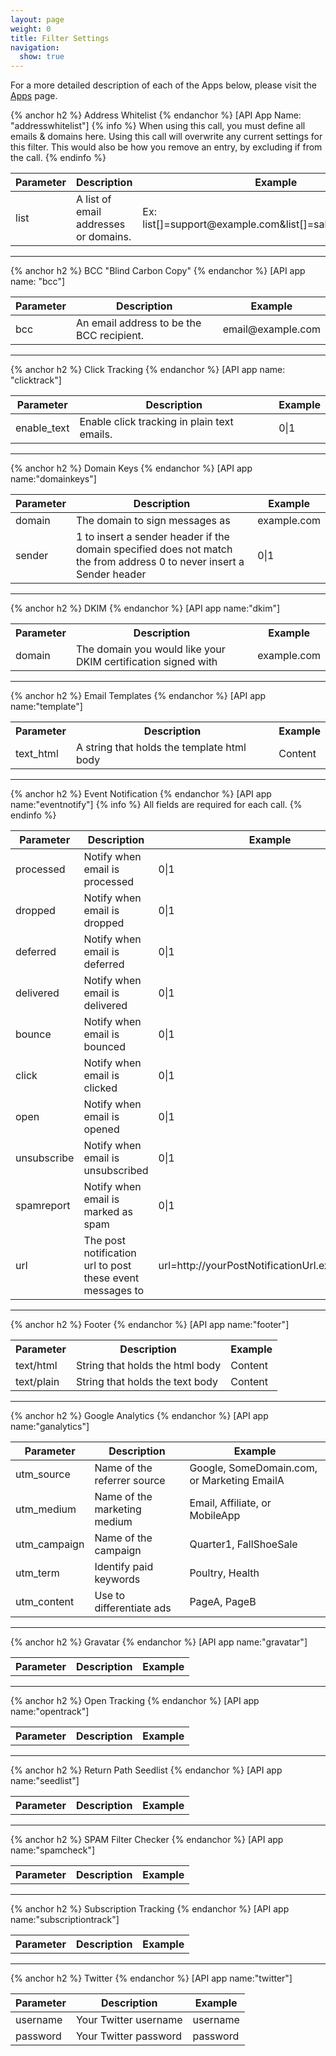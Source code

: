 ```yaml
---
layout: page
weight: 0
title: Filter Settings
navigation:
  show: true
---
```


For a more detailed description of each of the Apps below, please visit the [Apps]({{root_url}}/Apps) page.


{% anchor h2 %} Address Whitelist {% endanchor %}
 [API App Name: "addresswhitelist"] 
{% info %} When using this call, you must define all emails & domains here. Using this call will overwrite any current settings for this filter. This would also be how you remove an entry, by excluding if from the call. {% endinfo %}


<table class="table table-bordered table-striped">
   <thead>
      <tr>
         <th>Parameter</th>
         <th>Description</th>
         <th>Example</th>
      </tr>
   </thead>
   <tbody>
      <tr>
         <td>list</td>
         <td>A list of email addresses or domains.</td>
         <td>Ex: list[]=support@example.com&amp;list[]=sale@example.com}</td>
      </tr>
   </tbody>
</table>


* * * * *


{% anchor h2 %} BCC "Blind Carbon Copy" {% endanchor %}
 [API app name: "bcc"]

<table class="table table-bordered table-striped">
   <thead>
      <tr>
         <th>Parameter</th>
         <th>Description</th>
         <th>Example</th>
      </tr>
   </thead>
   <tbody>
      <tr>
         <td>bcc</td>
         <td>An email address to be the BCC recipient.</td>
         <td>email@example.com</td>
      </tr>
   </tbody>
</table>


* * * * *


{% anchor h2 %} Click Tracking {% endanchor %}
 [API app name: "clicktrack"]

<table class="table table-bordered table-striped">
   <thead>
      <tr>
         <th>Parameter</th>
         <th>Description</th>
         <th>Example</th>
      </tr>
   </thead>
   <tbody>
      <tr>
         <td>enable_text</td>
         <td>Enable click tracking in plain text emails.</td>
         <td>0|1</td>
      </tr>
   </tbody>
</table>


* * * * *


{% anchor h2 %} Domain Keys {% endanchor %}
 [API app name:"domainkeys"]

<table class="table table-bordered table-striped">
   <thead>
      <tr>
         <th>Parameter</th>
         <th>Description</th>
         <th>Example</th>
      </tr>
   </thead>
   <tbody>
      <tr>
         <td>domain</td>
         <td>The domain to sign messages as</td>
         <td>example.com</td>
      </tr>
      <tr>
         <td>sender</td>
         <td>1 to insert a sender header if the domain specified does not match the from address 0 to never insert a Sender header</td>
         <td>0|1</td>
      </tr>
   </tbody>
</table>


* * * * *


{% anchor h2 %} DKIM {% endanchor %}
 [API app name:"dkim"]

<table class="table table-bordered table-striped">
   <tr>
      <th>Parameter</th>
      <th>Description</th>
      <th>Example</th>
   </tr>
   <td>domain</td>
   <td>The domain you would like your DKIM certification signed with</td>
   <td>example.com</td>
</table>


* * * * *


{% anchor h2 %} Email Templates {% endanchor %}
 [API app name:"template"]

<table class="table table-bordered table-striped">
   <tr>
      <th>Parameter</th>
      <th>Description</th>
      <th>Example</th>
   </tr>
   <td>text_html</td>
   <td>A string that holds the template html body</td>
   <td>Content</td>
</table>


* * * * *


{% anchor h2 %} Event Notification {% endanchor %}
 [API app name:"eventnotify"] 
{% info %} All fields are required for each call. {% endinfo %}


<table class="table table-bordered table-striped">
   <thead>
      <tr>
         <th>Parameter</th>
         <th>Description</th>
         <th>Example</th>
      </tr>
   </thead>
   <tbody>
      <tr>
         <td>processed</td>
         <td>Notify when email is processed</td>
         <td>0|1</td>
      </tr>
      <tr>
         <td>dropped</td>
         <td>Notify when email is dropped</td>
         <td>0|1</td>
      </tr>
      <tr>
         <td>deferred</td>
         <td>Notify when email is deferred</td>
         <td>0|1</td>
      </tr>
      <tr>
         <td>delivered</td>
         <td>Notify when email is delivered</td>
         <td>0|1</td>
      </tr>
      <tr>
         <td>bounce</td>
         <td>Notify when email is bounced</td>
         <td>0|1</td>
      </tr>
      <tr>
         <td>click</td>
         <td>Notify when email is clicked</td>
         <td>0|1</td>
      </tr>
      <tr>
         <td>open</td>
         <td>Notify when email is opened</td>
         <td>0|1</td>
      </tr>
      <tr>
         <td>unsubscribe</td>
         <td>Notify when email is unsubscribed</td>
         <td>0|1</td>
      </tr>
      <tr>
         <td>spamreport</td>
         <td>Notify when email is marked as spam</td>
         <td>0|1</td>
      </tr>
      <tr>
         <td>url</td>
         <td>The post notification url to post these event messages to</td>
         <td>url=http://yourPostNotificationUrl.example.com</td>
      </tr>
   </tbody>
</table>


* * * * *


{% anchor h2 %} Footer {% endanchor %}
 [API app name:"footer"]

<table class="table table-bordered table-striped">
   <tr>
      <th>Parameter</th>
      <th>Description</th>
      <th>Example</th>
   </tr>
   <tr>
      <td>text/html</td>
      <td>String that holds the html body</td>
      <td>Content</td>
   </tr>
   <tr>
      <td>text/plain</td>
      <td>String that holds the text body</td>
      <td>Content</td>
   </tr>
</table>


* * * * *


{% anchor h2 %} Google Analytics {% endanchor %}
 [API app name:"ganalytics"]

<table class="table table-bordered table-striped">
   <thead>
      <tr>
         <th>Parameter</th>
         <th>Description</th>
         <th>Example</th>
      </tr>
   </thead>
   <tbody>
      <tr>
         <td>utm_source</td>
         <td>Name of the referrer source</td>
         <td>Google, SomeDomain.com, or Marketing EmailA</td>
      </tr>
      <tr>
         <td>utm_medium</td>
         <td>Name of the marketing medium</td>
         <td>Email, Affiliate, or MobileApp</td>
      </tr>
      <tr>
         <td>utm_campaign</td>
         <td>Name of the campaign</td>
         <td>Quarter1, FallShoeSale</td>
      </tr>
      <tr>
         <td>utm_term</td>
         <td>Identify paid keywords</td>
         <td>Poultry, Health</td>
      </tr>
      <tr>
         <td>utm_content</td>
         <td>Use to differentiate ads</td>
         <td>PageA, PageB</td>
      </tr>
   </tbody>
</table>


* * * * *


{% anchor h2 %} Gravatar {% endanchor %}
 [API app name:"gravatar"]

<table class="table table-bordered table-striped">
   <th>Parameter</th>
   <th>Description</th>
   <th>Example</th>
</table>


* * * * *


{% anchor h2 %} Open Tracking {% endanchor %}
 [API app name:"opentrack"]

<table class="table table-bordered table-striped">
   <th>Parameter</th>
   <th>Description</th>
   <th>Example</th>
</table>


* * * * *


{% anchor h2 %} Return Path Seedlist {% endanchor %}
 [API app name:"seedlist"]

<table class="table table-bordered table-striped">
   <th>Parameter</th>
   <th>Description</th>
   <th>Example</th>
</table>


* * * * *


{% anchor h2 %} SPAM Filter Checker {% endanchor %}
 [API app name:"spamcheck"]

<table class="table table-bordered table-striped">
   <th>Parameter</th>
   <th>Description</th>
   <th>Example</th>
</table>


* * * * *


{% anchor h2 %} Subscription Tracking {% endanchor %}
 [API app name:"subscriptiontrack"]

<table class="table table-bordered table-striped">
   <th>Parameter</th>
   <th>Description</th>
   <th>Example</th>
</table>


* * * * *


{% anchor h2 %} Twitter {% endanchor %}
 [API app name:"twitter"]

<table class="table table-bordered table-striped">
   <thead>
      <tr>
         <th>Parameter</th>
         <th>Description</th>
         <th>Example</th>
      </tr>
   </thead>
   <tbody>
      <tr>
         <td>username</td>
         <td>Your Twitter username</td>
         <td>username</td>
      </tr>
      <tr>
         <td>password</td>
         <td>Your Twitter password</td>
         <td>password</td>
      </tr>
   </tbody>
</table>



